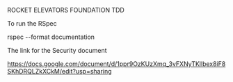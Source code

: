 ROCKET ELEVATORS FOUNDATION TDD

To run the RSpec

rspec --format documentation

The link for the Security document

https://docs.google.com/document/d/1ppr9OzKUzXmq_3vFXNyTKllbex8iF8SKhDRQLZkXCkM/edit?usp=sharing
